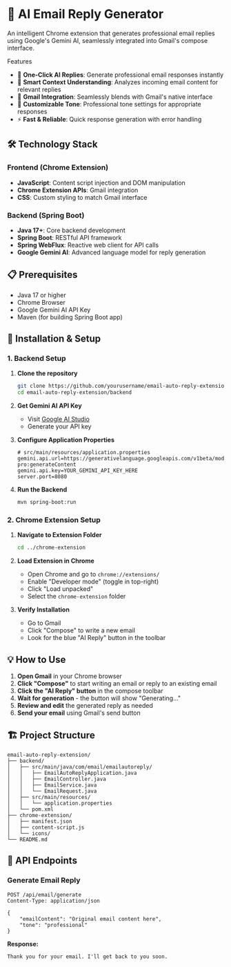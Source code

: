 # 🤖 AI Email Reply Generator

An intelligent Chrome extension that generates professional email replies using Google's Gemini AI, seamlessly integrated into Gmail's compose interface.


 Features

- 🚀 **One-Click AI Replies**: Generate professional email responses instantly
- 🎯 **Smart Context Understanding**: Analyzes incoming email content for relevant replies
- 🎨 **Gmail Integration**: Seamlessly blends with Gmail's native interface
- 🔧 **Customizable Tone**: Professional tone settings for appropriate responses
- ⚡ **Fast & Reliable**: Quick response generation with error handling

## 🛠️ Technology Stack

### Frontend (Chrome Extension)
- **JavaScript**: Content script injection and DOM manipulation
- **Chrome Extension APIs**: Gmail integration
- **CSS**: Custom styling to match Gmail interface

### Backend (Spring Boot)
- **Java 17+**: Core backend development
- **Spring Boot**: RESTful API framework
- **Spring WebFlux**: Reactive web client for API calls
- **Google Gemini AI**: Advanced language model for reply generation

## 📋 Prerequisites

- Java 17 or higher
- Chrome Browser
- Google Gemini AI API Key
- Maven (for building Spring Boot app)

## 🚀 Installation & Setup

### 1. Backend Setup

1. **Clone the repository**
   ```bash
   git clone https://github.com/yourusername/email-auto-reply-extension.git
   cd email-auto-reply-extension/backend
   ```

2. **Get Gemini AI API Key**
   - Visit [Google AI Studio](https://makersuite.google.com/app/apikey)
   - Generate your API key

3. **Configure Application Properties**
   ```properties
   # src/main/resources/application.properties
   gemini.api.url=https://generativelanguage.googleapis.com/v1beta/models/gemini-pro:generateContent
   gemini.api.key=YOUR_GEMINI_API_KEY_HERE
   server.port=8080
   ```

4. **Run the Backend**
   ```bash
   mvn spring-boot:run
   ```

### 2. Chrome Extension Setup

1. **Navigate to Extension Folder**
   ```bash
   cd ../chrome-extension
   ```

2. **Load Extension in Chrome**
   - Open Chrome and go to `chrome://extensions/`
   - Enable "Developer mode" (toggle in top-right)
   - Click "Load unpacked"
   - Select the `chrome-extension` folder

3. **Verify Installation**
   - Go to Gmail
   - Click "Compose" to write a new email
   - Look for the blue "AI Reply" button in the toolbar

## 💡 How to Use

1. **Open Gmail** in your Chrome browser
2. **Click "Compose"** to start writing an email or reply to an existing email
3. **Click the "AI Reply" button** in the compose toolbar
4. **Wait for generation** - the button will show "Generating..."
5. **Review and edit** the generated reply as needed
6. **Send your email** using Gmail's send button

## 🏗️ Project Structure

```
email-auto-reply-extension/
├── backend/
│   ├── src/main/java/com/email/emailautoreply/
│   │   ├── EmailAutoReplyApplication.java
│   │   ├── EmailController.java
│   │   ├── EmailService.java
│   │   └── EmailRequest.java
│   ├── src/main/resources/
│   │   └── application.properties
│   └── pom.xml
├── chrome-extension/
│   ├── manifest.json
│   ├── content-script.js
│   └── icons/
└── README.md
```

## 🔧 API Endpoints

### Generate Email Reply
```
POST /api/email/generate
Content-Type: application/json

{
    "emailContent": "Original email content here",
    "tone": "professional"
}
```

**Response:**
```
Thank you for your email. I'll get back to you soon.
```
